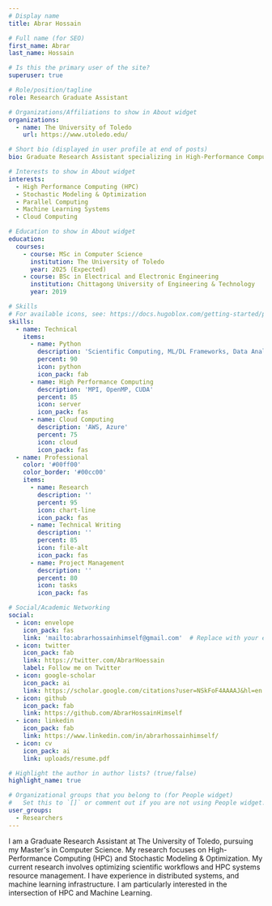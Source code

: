 ```yaml
---
# Display name
title: Abrar Hossain

# Full name (for SEO)
first_name: Abrar
last_name: Hossain

# Is this the primary user of the site?
superuser: true

# Role/position/tagline
role: Research Graduate Assistant

# Organizations/Affiliations to show in About widget
organizations:
  - name: The University of Toledo
    url: https://www.utoledo.edu/

# Short bio (displayed in user profile at end of posts)
bio: Graduate Research Assistant specializing in High-Performance Computing and Stochastic Optimization.

# Interests to show in About widget
interests:
  - High Performance Computing (HPC)
  - Stochastic Modeling & Optimization
  - Parallel Computing
  - Machine Learning Systems
  - Cloud Computing

# Education to show in About widget
education:
  courses:
    - course: MSc in Computer Science
      institution: The University of Toledo
      year: 2025 (Expected)
    - course: BSc in Electrical and Electronic Engineering
      institution: Chittagong University of Engineering & Technology
      year: 2019

# Skills
# For available icons, see: https://docs.hugoblox.com/getting-started/page-builder/#icons
skills:
  - name: Technical
    items:
      - name: Python
        description: 'Scientific Computing, ML/DL Frameworks, Data Analysis'
        percent: 90
        icon: python
        icon_pack: fab
      - name: High Performance Computing
        description: 'MPI, OpenMP, CUDA'
        percent: 85
        icon: server
        icon_pack: fas
      - name: Cloud Computing
        description: 'AWS, Azure'
        percent: 75
        icon: cloud
        icon_pack: fas
  - name: Professional
    color: '#00ff00'
    color_border: '#00cc00'
    items:
      - name: Research
        description: ''
        percent: 95
        icon: chart-line
        icon_pack: fas
      - name: Technical Writing
        description: ''
        percent: 85
        icon: file-alt
        icon_pack: fas
      - name: Project Management
        description: ''
        percent: 80
        icon: tasks
        icon_pack: fas

# Social/Academic Networking
social:
  - icon: envelope
    icon_pack: fas
    link: 'mailto:abrarhossainhimself@gmail.com'  # Replace with your email
  - icon: twitter
    icon_pack: fab
    link: https://twitter.com/AbrarHoessain
    label: Follow me on Twitter
  - icon: google-scholar
    icon_pack: ai
    link: https://scholar.google.com/citations?user=NSkFoF4AAAAJ&hl=en
  - icon: github
    icon_pack: fab
    link: https://github.com/AbrarHossainHimself
  - icon: linkedin
    icon_pack: fab
    link: https://www.linkedin.com/in/abrarhossainhimself/
  - icon: cv
    icon_pack: ai
    link: uploads/resume.pdf

# Highlight the author in author lists? (true/false)
highlight_name: true

# Organizational groups that you belong to (for People widget)
#   Set this to `[]` or comment out if you are not using People widget.
user_groups:
  - Researchers
---
```


I am a Graduate Research Assistant at The University of Toledo, pursuing my Master's in Computer Science. My research focuses on High-Performance Computing (HPC) and Stochastic Modeling & Optimization. My current research involves optimizing scientific workflows and HPC systems resource management. I have experience in distributed systems, and machine learning infrastructure. I am particularly interested in the intersection of HPC and Machine Learning.

